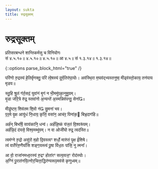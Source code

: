 ```yaml
---
layout: sukta
title: रुद्रसूक्तम्
---
```


<h1>रुद्रसूक्तम्</h1>

<div class="viniyoga">प्रतिसरबन्धने शान्तिकर्मसु च विनियोगः</div>
<div class="veda-location">सं ४.५.१०॥ ४.५.१०॥ ४.५.१०॥ आ ४.५॥ सं १.३.१४॥ १.३.१४॥</div>

{::options parse_block_html="true" /}
<div class="count-mantras">
परि॑णो रु॒द्रस्य॑ हे॒तिर्वृ॑णक्तु॒ परि॑ त्वे॒षस्य॑ दुर्म॒तिर॑घा॒योः।  
अव॑स्थि॒रा म॒घव॑द्भ्यस्तनुष्व॒ मीढ्व॑स्तो॒काय॒ तन॑याय मृडय॥

स्तु॒हि श्रु॒तं ग॑र्त॒सदं॒ युवा॑नं मृ॒गं न भी॒ममु॑पह॒त्नुमु॒ग्रम्।  
मृ॒डा ज॑रि॒त्रे रु॑द्र॒ स्तवा॑नो अ॒न्यन्ते॑ अ॒स्मन्निव॑पन्तु॒ सेना᳚॥

मीढु॑ष्टम॒ शिव॑तम शि॒वो न॑ सु॒मना॑ भव।  
प॒र॒मे वृ॒क्ष आयु॑धं नि॒धाय॒ कृत्तिं॒ वसा॑न॒ आच॑र॒ पिना॑क॒ बिभ्र॒दाग॑हि॥

अर्ह॑न् बिभर्षि॒ साय॑कानि॒ धन्व॑। अर्ह॑न्नि॒ष्कं य॑ज॒तं वि॒श्वरू॑पम्।  
अर्ह॑न्नि॒दं द॑यसे॒ विश्व॒मब्भु॑वम्। न वा ओजी॑यो रुद्र॒ त्वद॑स्ति॥

त्वम॑ग्ने रु॒द्रो असु॑रो म॒हो दि॒वस्त्वꣳ शर्धो॒ मारु॑तं पृ॒क्ष ई॑शिषे।  
त्वं वातै॑र्ररु॒णैर्या॑सि शङ्ग॒यस्त्वं पू॒षा वि॑ध॒तः पा॑सि॒ नु त्मना᳚।

आ वो॒ राजा॑नमध्व॒रस्य॑ रु॒द्रꣳ होता॑रꣳ सत्य॒यज॒ꣳ रोद॑स्योः।  
अ॒ग्निं पु॒रात॑नयि॒त्नोर॒चित्ता॒द्धिर॑ण्यरूप॒मव॑से कृणुध्वम्॥
</div>
